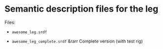 # Semantic description files for the leg
Files:

- `awesome_leg.srdf` 

- `awesome_leg_complete.srdf` &rarr Complete version (with test rig)